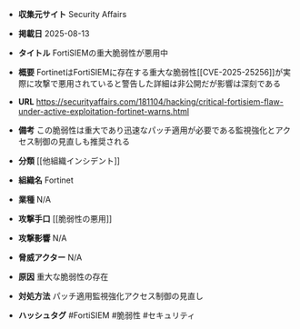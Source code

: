 - **収集元サイト**
Security Affairs

- **掲載日**
2025-08-13

- **タイトル**
FortiSIEMの重大脆弱性が悪用中

- **概要**
FortinetはFortiSIEMに存在する重大な脆弱性[[CVE-2025-25256]]が実際に攻撃で悪用されていると警告した詳細は非公開だが影響は深刻である

- **URL**
https://securityaffairs.com/181104/hacking/critical-fortisiem-flaw-under-active-exploitation-fortinet-warns.html

- **備考**
この脆弱性は重大であり迅速なパッチ適用が必要である監視強化とアクセス制御の見直しも推奨される

- **分類**
[[他組織インシデント]]

- **組織名**
Fortinet

- **業種**
N/A

- **攻撃手口**
[[脆弱性の悪用]]

- **攻撃影響**
N/A

- **脅威アクター**
N/A

- **原因**
重大な脆弱性の存在

- **対処方法**
パッチ適用監視強化アクセス制御の見直し

- **ハッシュタグ**
#FortiSIEM #脆弱性 #セキュリティ

